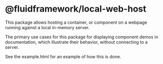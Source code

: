# @fluidframework/local-web-host

This package allows hosting a container, or component on a webpage running against a local in-memory server.

The primary use cases for this package for displaying component demos in documentation, which illustrate their behavior, without connecting to a server.

See the example.html for an example of how this is done.
